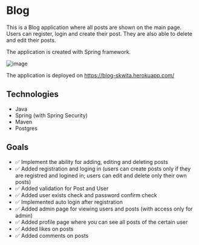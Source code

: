 # Blog
This is a Blog application where all posts are shown on the main page. Users can register, login and create their post. They are also able to delete and edit their posts.

The application is created with Spring framework.

![image](https://user-images.githubusercontent.com/42433759/185211697-93f43f0e-e168-4518-8f7c-631e83f1cda2.png)

The application is deployed on https://blog-skwita.herokuapp.com/

## Technologies
* Java
* Spring (with Spring Security)
* Maven
* Postgres

## Goals
* ✅ Implement the ability for adding, editing and deleting posts
* ✅ Added registration and loging in (users can create posts only if they are registred and logined in; users can edit and delete only their own posts)
* ✅ Added validation for Post and User
* ✅ Added user exists check and password confirm check
* ✅ Implemented auto login after registration
* ✅ Added admin page for viewing users and posts (with access only for admin)
* ✅ Added profile page where you can see all posts of the certain user
* ✅ Added likes on posts
* ✅ Added comments on posts
